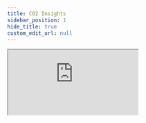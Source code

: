 ```yaml
---
title: CO2 Insights
sidebar_position: 1
hide_title: true
custom_edit_url: null
---
```

<div className="proxy-page">
<iframe className="doc-iframe" title="SignUpDocs" src="https://thankful-water-06a6c0b03.5.azurestaticapps.net/user-manual/CO2/co2-tech-req"></iframe>
</div>
